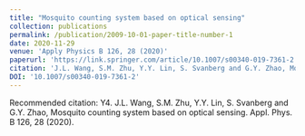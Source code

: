```yaml
---
title: "Mosquito counting system based on optical sensing"
collection: publications
permalink: /publication/2009-10-01-paper-title-number-1
date: 2020-11-29
venue: 'Apply Physics B 126, 28 (2020)'
paperurl: 'https://link.springer.com/article/10.1007/s00340-019-7361-2'
citation: 'J.L. Wang, S.M. Zhu, Y.Y. Lin, S. Svanberg and G.Y. Zhao, Mosquito counting system based on optical sensing. Appl. Phys. B 126, 28 (2020).'
DOI: '10.1007/s00340-019-7361-2'
---
```


Recommended citation: Y4.	J.L. Wang, S.M. Zhu, Y.Y. Lin, S. Svanberg and G.Y. Zhao, Mosquito counting system based on optical sensing. Appl. Phys. B 126, 28 (2020).
